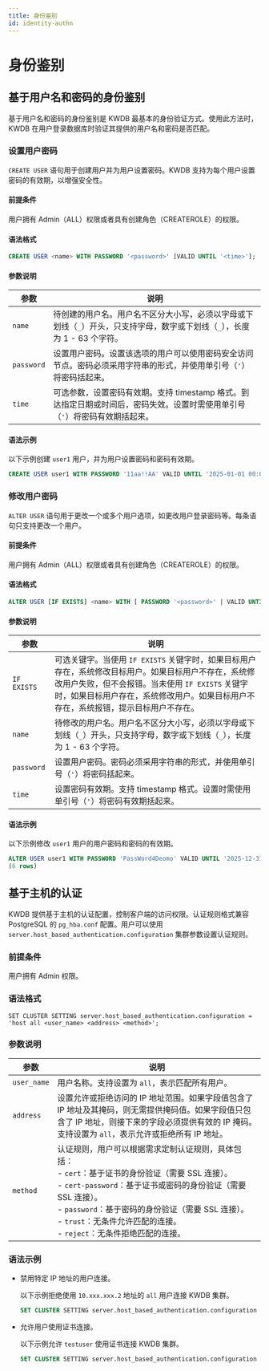 ```yaml
---
title: 身份鉴别
id: identity-authn
---
```


# 身份鉴别

## 基于用户名和密码的身份鉴别

基于用户名和密码的身份鉴别是 KWDB 最基本的身份验证方式。使用此方法时，KWDB 在用户登录数据库时验证其提供的用户名和密码是否匹配。

### 设置用户密码

`CREATE USER` 语句用于创建用户并为用户设置密码。KWDB 支持为每个用户设置密码的有效期，以增强安全性。

#### 前提条件

用户拥有 Admin（ALL）权限或者具有创建角色（CREATEROLE）的权限。

#### 语法格式

```sql
CREATE USER <name> WITH PASSWORD '<password>' [VALID UNTIL '<time>'];
```

#### 参数说明

| 参数 | 说明 |
| --- | --- |
| `name` | 待创建的用户名。用户名不区分大小写，必须以字母或下划线（`_`）开头，只支持字母，数字或下划线（`_`），长度为 1 - 63 个字符。|
| `password` | 设置用户密码。设置该选项的用户可以使用密码安全访问节点。密码必须采用字符串的形式，并使用单引号（`'`）将密码括起来。|
|  `time` | 可选参数，设置密码有效期。支持 timestamp 格式。到达指定日期或时间后，密码失效。设置时需使用单引号（`'`）将密码有效期括起来。|

#### 语法示例

以下示例创建 `user1` 用户，并为用户设置密码和密码有效期。

```sql
CREATE USER user1 WITH PASSWORD '11aa!!AA' VALID UNTIL '2025-01-01 00:00:00+00:00';
```

### 修改用户密码

`ALTER USER` 语句用于更改一个或多个用户选项，如更改用户登录密码等。每条语句只支持更改一个用户。

#### 前提条件

用户拥有 Admin（ALL）权限或者具有创建角色（CREATEROLE）的权限。

#### 语法格式

```sql
ALTER USER [IF EXISTS] <name> WITH [ PASSWORD '<password>' | VALID UNTIL '<time>'];
```

#### 参数说明

| 参数 | 说明 |
| --- | --- |
| `IF  EXISTS` | 可选关键字。当使用 `IF EXISTS` 关键字时，如果目标用户存在，系统修改目标用户。如果目标用户不存在，系统修改用户失败，但不会报错。当未使用 `IF EXISTS` 关键字时，如果目标用户存在，系统修改用户。如果目标用户不存在，系统报错，提示目标用户不存在。 |
| `name` | 待修改的用户名。用户名不区分大小写，必须以字母或下划线（`_`）开头，只支持字母，数字或下划线（`_`），长度为 1 - 63 个字符。|
| `password` | 设置用户密码。密码必须采用字符串的形式，并使用单引号（`'`）将密码括起来。|
|  `time` | 设置密码有效期。支持 timestamp 格式。设置时需使用单引号（`'`）将密码有效期括起来。|

#### 语法示例

以下示例修改 `user1` 用户的用户密码和密码的有效期。

```sql
ALTER USER user1 WITH PASSWORD 'PassWord4Deomo' VALID UNTIL '2025-12-31';
(6 rows)
```

## 基于主机的认证

KWDB 提供基于主机的认证配置，控制客户端的访问权限。认证规则格式兼容 PostgreSQL 的 `pg_hba.conf` 配置。用户可以使用 `server.host_based_authentication.configuration` 集群参数设置认证规则。

### 前提条件

用户拥有 Admin 权限。

### 语法格式

```shell
SET CLUSTER SETTING server.host_based_authentication.configuration = 'host all <user_name> <address> <method>';
```

### 参数说明

| 参数 | 说明 |
| --- | --- |
| `user_name` | 用户名称。支持设置为 `all`，表示匹配所有用户。|
| `address` | 设置允许或拒绝访问的 IP 地址范围。如果字段值包含了 IP 地址及其掩码，则无需提供掩码值。如果字段值只包含了 IP 地址，则接下来的字段必须提供有效的 IP 掩码。支持设置为 `all`，表示允许或拒绝所有 IP 地址。|
|  `method` | 认证规则，用户可以根据需求定制认证规则，具体包括：<br >- `cert`：基于证书的身份验证（需要 SSL 连接）。<br >- `cert-password`：基于证书或密码的身份验证（需要 SSL 连接）。<br >- `password`：基于密码的身份验证（需要 SSL 连接）。<br >- `trust`：无条件允许匹配的连接。<br >- `reject`：无条件拒绝匹配的连接。|

### 语法示例

- 禁用特定 IP 地址的用户连接。

    以下示例拒绝使用 `10.xxx.xxx.2` 地址的 `all` 用户连接 KWDB 集群。

    ```sql
    SET CLUSTER SETTING server.host_based_authentication.configuration = 'host all all 10.xxx.xxx.2 reject';
    ```

- 允许用户使用证书连接。

    以下示例允许 `testuser` 使用证书连接 KWDB 集群。

    ```sql
    SET CLUSTER SETTING server.host_based_authentication.configuration = 'host all testuser 0.0.0.0/0 cert';
    ```
